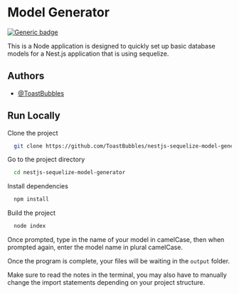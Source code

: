# Model Generator
[![Generic badge](https://img.shields.io/badge/Generator%20for-%20NestJS-9F7AEA.svg)]([https://www.prisma.io](https://docs.nestjs.com/recipes/sql-sequelize))

This is a Node application is designed to quickly set up basic database models for a Nest.js application that is using sequelize.

## Authors

- [@ToastBubbles](https://www.github.com/ToastBubbles)

## Run Locally

Clone the project

```bash
  git clone https://github.com/ToastBubbles/nestjs-sequelize-model-generator
```

Go to the project directory

```bash
  cd nestjs-sequelize-model-generator
```

Install dependencies

```bash
  npm install
```

Build the project

```bash
  node index
```

Once prompted, type in the name of your model in camelCase, then when prompted again, enter the model name in plural camelCase.

Once the program is complete, your files will be waiting in the `output` folder.

Make sure to read the notes in the terminal, you may also have to manually change the import statements depending on your project structure.
